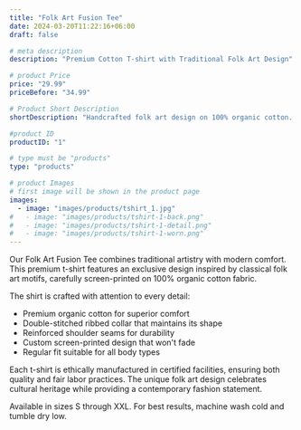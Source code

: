 ```yaml
---
title: "Folk Art Fusion Tee"
date: 2024-03-20T11:22:16+06:00
draft: false

# meta description
description: "Premium Cotton T-shirt with Traditional Folk Art Design"

# product Price
price: "29.99"
priceBefore: "34.99"

# Product Short Description
shortDescription: "Handcrafted folk art design on 100% organic cotton. Each piece tells a unique story while providing ultimate comfort."

#product ID
productID: "1"

# type must be "products"
type: "products"

# product Images
# first image will be shown in the product page
images:
  - image: "images/products/tshirt_1.jpg"
#   - image: "images/products/tshirt-1-back.png"
#   - image: "images/products/tshirt-1-detail.png"
#   - image: "images/products/tshirt-1-worn.png"
---
```


Our Folk Art Fusion Tee combines traditional artistry with modern comfort. This premium t-shirt features an exclusive design inspired by classical folk art motifs, carefully screen-printed on 100% organic cotton fabric.

The shirt is crafted with attention to every detail:
- Premium organic cotton for superior comfort
- Double-stitched ribbed collar that maintains its shape
- Reinforced shoulder seams for durability
- Custom screen-printed design that won't fade
- Regular fit suitable for all body types

Each t-shirt is ethically manufactured in certified facilities, ensuring both quality and fair labor practices. The unique folk art design celebrates cultural heritage while providing a contemporary fashion statement.

Available in sizes S through XXL. For best results, machine wash cold and tumble dry low.